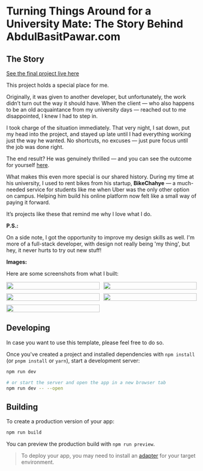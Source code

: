 # Turning Things Around for a University Mate: The Story Behind AbdulBasitPawar.com

## The Story

[See the final project live here](https://www.abdulbasitpawar.com/)

This project holds a special place for me.

Originally, it was given to another developer, but unfortunately, the work didn’t turn out the way it should have. When the client — who also happens to be an old acquaintance from my university days — reached out to me disappointed, I knew I had to step in.

I took charge of the situation immediately. That very night, I sat down, put my head into the project, and stayed up late until I had everything working just the way he wanted. No shortcuts, no excuses — just pure focus until the job was done right.

The end result? He was genuinely thrilled — and you can see the outcome for yourself [here](https://www.abdulbasitpawar.com/).

What makes this even more special is our shared history. During my time at his university, I used to rent bikes from his startup, **BikeChahye** — a much-needed service for students like me when Uber was the only other option on campus. Helping him build his online platform now felt like a small way of paying it forward.

It’s projects like these that remind me why I love what I do.

**P.S.:** 

On a side note, I got the opportunity to improve my design skills as well. I'm more of a full-stack developer, with design not really being 'my thing', but hey, it never hurts to try out new stuff!

**Images:**

Here are some screenshots from what I built:

<div style="display: grid; grid-template-columns: repeat(auto-fill, minmax(200px, 1fr)); gap: 10px;">
  <img src="https://github.com/user-attachments/assets/3f8478c7-64e7-4937-b7cb-9c4bbde0aa37" width="100%" />
  <img src="https://github.com/user-attachments/assets/8248d4ce-3fda-4e2e-a20f-cbc43f7b1548" width="100%" />
  <img src="https://github.com/user-attachments/assets/c62a4c8d-759d-4846-ad37-46473488b76f" width="100%" />
  <img src="https://github.com/user-attachments/assets/6d40aa65-c1c5-4351-8d50-5f9a7bac472d" width="100%" />
  <img src="https://github.com/user-attachments/assets/037148dd-3ecc-493d-896f-731873552429" width="100%" />
</div>


## Developing

In case you want to use this template, please feel free to do so.

Once you've created a project and installed dependencies with `npm install` (or `pnpm install` or `yarn`), start a development server:

```bash
npm run dev

# or start the server and open the app in a new browser tab
npm run dev -- --open
```

## Building

To create a production version of your app:

```bash
npm run build
```

You can preview the production build with `npm run preview`.

> To deploy your app, you may need to install an [adapter](https://kit.svelte.dev/docs/adapters) for your target environment.
